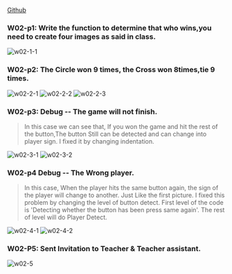 [Github](https://github.com/marxinblack07/1112-1N-js-demo-211410146)

### W02-p1: Write the function to determine that who wins,you need to create four images as said in class.
![w02-1-1](https://lkzqmneikhvduesdatyd.supabase.co/storage/v1/object/public/demo-46/md_1N_img/w2/w02-1-1.png)


### W02-p2: The Circle won 9 times, the Cross won 8times,tie 9 times.
![w02-2-1](https://lkzqmneikhvduesdatyd.supabase.co/storage/v1/object/public/demo-46/md_1N_img/w2/w02-2-1.png)
![w02-2-2](https://lkzqmneikhvduesdatyd.supabase.co/storage/v1/object/public/demo-46/md_1N_img/w2/w02-2-2.png)
![w02-2-3](https://lkzqmneikhvduesdatyd.supabase.co/storage/v1/object/public/demo-46/md_1N_img/w2/w02-2-3.png)

### W02-p3: Debug -- The game will not finish.
>   In this case we can see that, If you won the game and hit the rest of the button,The button Still can be detected and can change into player sign.
I fixed it by changing indentation.

![w02-3-1](https://lkzqmneikhvduesdatyd.supabase.co/storage/v1/object/public/demo-46/md_1N_img/w2/w02-3-1.png)
![w02-3-2](https://lkzqmneikhvduesdatyd.supabase.co/storage/v1/object/public/demo-46/md_1N_img/w2/w02-3-2.png)

### W02-p4 Debug -- The Wrong player.

>   In this case, When the player hits the same button again, the sign of the player will change to another.
    Just Like the first picture.
    I fixed this problem by changing the level of button detect.
    First level of the code is 'Detecting whether the button has been press same again'.
    The rest of level will do Player Detect.

![w02-4-1](https://lkzqmneikhvduesdatyd.supabase.co/storage/v1/object/public/demo-46/md_1N_img/w2/w02-4-1.png)
![w02-4-2](https://lkzqmneikhvduesdatyd.supabase.co/storage/v1/object/public/demo-46/md_1N_img/w2/w02-4-2.png)

### W02-P5: Sent Invitation to Teacher & Teacher assistant.
![w02-5](https://lkzqmneikhvduesdatyd.supabase.co/storage/v1/object/public/demo-46/md_1N_img/w2/w02-5.png)
